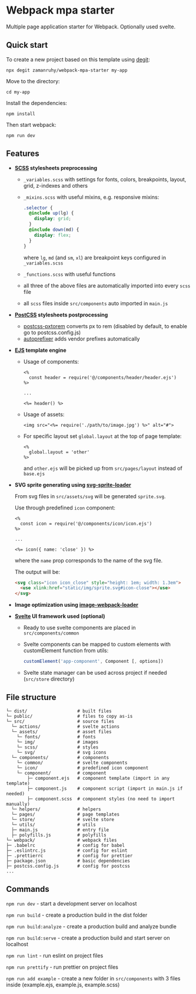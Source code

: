 # Webpack mpa starter

Multiple page application starter for Webpack. Optionally used svelte.

## Quick start

To create a new project based on this template using
[degit](https://github.com/Rich-Harris/degit):

```
npx degit zamanruhy/webpack-mpa-starter my-app
```

Move to the directory:

```
cd my-app
```

Install the dependencies:

```
npm install
```

Then start webpack:

```
npm run dev
```

## Features

- **[SCSS](https://github.com/sass/node-sass) stylesheets preprocessing**

  - `_variables.scss` with settings for fonts, colors, breakpoints, layout,
    grid, z-indexes and others
  - `_mixins.scss` with useful mixins, e.g. responsive mixins:

    ```scss
    .selector {
      @include up(lg) {
        display: grid;
      }
      @include down(md) {
        display: flex;
      }
    }
    ```

    where `lg`, `md` (and `sm`, `xl`) are breakpoint keys configured in
    `_variables.scss`

  - `_functions.scss` with useful functions
  - all three of the above files are automatically imported into every `scss`
    file
  - all `scss` files inside `src/components` auto imported in `main.js`

- **[PostCSS](https://github.com/postcss/postcss) stylesheets postprocessing**

  - [postcss-pxtorem](https://github.com/cuth/postcss-pxtorem) converts px to
    rem (disabled by default, to enable go to postcss.config.js)
  - [autoprefixer](https://github.com/postcss/autoprefixer) adds vendor prefixes
    automatically

- **[EJS](https://github.com/difelice/ejs-loader) template engine**

  - Usage of components:

    ```ejs
    <%
      const header = require('@/components/header/header.ejs')
    %>

    ...

    <%= header() %>
    ```

  - Usage of assets:

    ```ejs
    <img src="<%= require('./path/to/image.jpg') %>" alt="#">
    ```

  - For specific layout set `global.layout` at the top of page template:

    ```ejs
    <%
      global.layout = 'other'
    %>
    ```

    and `other.ejs` will be picked up from `src/pages/layout` instead of
    `base.ejs`

- **SVG sprite generating using
  [svg-sprite-loader](https://github.com/JetBrains/svg-sprite-loader)**

  From svg files in `src/assets/svg` will be generated `sprite.svg`.

  Use through predefined `icon` component:

  ```ejs
  <%
    const icon = require('@/components/icon/icon.ejs')
  %>

  ...

  <%= icon({ name: 'close' }) %>
  ```

  where the `name` prop corresponds to the name of the svg file.

  The output will be:

  ```html
  <svg class="icon icon_close" style="height: 1em; width: 1.3em">
    <use xlink:href="static/img/sprite.svg#icon-close"></use>
  </svg>
  ```

- **Image optimization using
  [image-webpack-loader](https://github.com/tcoopman/image-webpack-loader)**

- **[Svelte](https://svelte.dev/) UI framework used (optional)**

  - Ready to use svelte components are placed in` src/components/common`

  - Svelte components can be mapped to custom elements with customElement
    function from utils:

    ```js
    customElement('app-component', Component [, options])
    ```

  - Svelte state manager can be used across project if needed (`src/store`
    directory)

## File structure

```
└─ dist/                   # built files
└─ public/                 # files to copy as-is
└─ src/                    # source files
  └─ actions/              # svelte actions
  └─ assets/               # asset files
    └─ fonts/              # fonts
    └─ img/                # images
    └─ scss/               # styles
    └─ svg/                # svg icons
  └─ components/           # components
    └─ common/             # svelte components
    └─ icon/               # predefined icon component
    └─ component/          # component
        ├─ component.ejs   # component template (import in any template)
        ├─ component.js    # component script (import in main.js if needed)
        ├─ component.scss  # component styles (no need to import manually)
  └─ helpers/              # helpers
  └─ pages/                # page templates
  └─ store/                # svelte store
  └─ utils/                # utils
  ├─ main.js               # entry file
  ├─ polyfills.js          # polyfills
└─ webpack/                # webpack files
├─ .babelrc                # config for babel
├─ .eslintrc.js            # config for eslint
├─ .prettierrc             # config for prettier
├─ package.json            # basic dependencies
├─ postcss.config.js       # config for postcss
...
```

## Commands

`npm run dev` - start a development server on localhost

`npm run build` - create a production build in the dist folder

`npm run build:analyze` - create a production build and analyze bundle

`npm run build:serve` - create a production build and start server on localhost

`npm run lint` - run eslint on project files

`npm run prettify` - run prettier on project files

`npm run add example` - create a new folder in `src/components` with 3 files
inside (example.ejs, example.js, example.scss)

